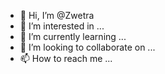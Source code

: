 - 👋 Hi, I’m @Zwetra
- 👀 I’m interested in ...
- 🌱 I’m currently learning ...
- 💞️ I’m looking to collaborate on ...
- 📫 How to reach me ...

<!---
Zwetra/Zwetra is a ✨ special ✨ repository because its `README.md` (this file) appears on your GitHub profile.
You can click the Preview link to take a look at your changes.
--->
